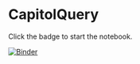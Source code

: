 # CapitolQuery

Click the badge to start the notebook.

[![Binder](https://mybinder.org/badge.svg)](https://mybinder.org/v2/gh/johannesfritz/CapitolQuery/master)
